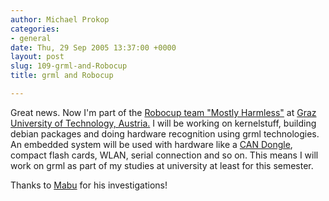```yaml
---
author: Michael Prokop
categories:
- general
date: Thu, 29 Sep 2005 13:37:00 +0000
layout: post
slug: 109-grml-and-Robocup
title: grml and Robocup

---
```

Great news. Now I'm part of the [Robocup team "Mostly Harmless"](http://www.robocup.tugraz.at/index.php) at [Graz University of Technology, Austria.](http://www.tugraz.at/) I will be working on kernelstuff, building debian packages and doing hardware recognition using grml technologies. An embedded system will be used with hardware like a [CAN Dongle](http://www.peak-system.com/db/de/pcandongle.html), compact flash cards, WLAN, serial connection and so on. This means I will work on grml as part of my studies at university at least for this semester.

Thanks to [Mabu](http://chaosfactory.org/) for his investigations!
